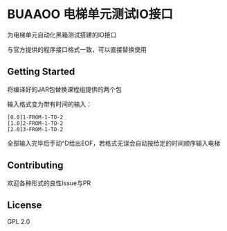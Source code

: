 # BUAAOO 电梯单元测试IO接口

为电梯单元自动化黑箱测试搭建的IO接口

与官方提供的程序接口格式一致，可以直接替换使用

## Getting Started

将编译好的JAR包替换课程组提供的两个包

输入格式变为带有时间的输入：

```
[0.0]1-FROM-1-TO-2
[1.0]2-FROM-1-TO-2
[2.0]3-FROM-1-TO-2
```
全部输入完毕后手动^D给出EOF，若格式无误会自动按给定的时间顺序输入电梯

## Contributing

欢迎各种形式的良性Issue与PR

## License

GPL 2.0